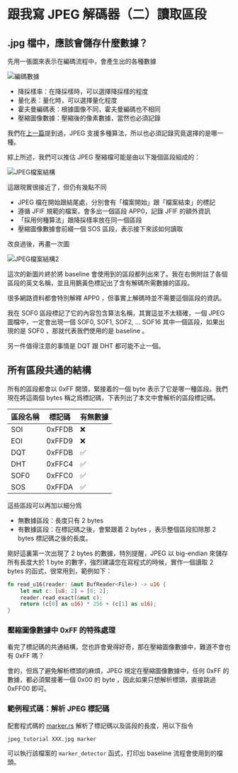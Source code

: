 # 跟我寫 JPEG 解碼器（二）讀取區段

## .jpg 檔中，應該會儲存什麼數據？

先用一張圖來表示在編碼流程中，會產生出的各種數據

![編碼數據](https://raw.githubusercontent.com/MROS/jpeg_tutorial/master/doc/image/%E7%B7%A8%E7%A2%BC%E6%95%B8%E6%93%9A.jpg)

- 降採樣率：在降採樣時，可以選擇降採樣的程度
- 量化表：量化時，可以選擇量化程度
- 霍夫曼編碼表：根據圖像不同，霍夫曼編碼也不相同
- 壓縮圖像數據：壓縮後的像素數據，當然也必須記錄

我們在[上一篇](https://github.com/MROS/jpeg_tutorial/blob/master/doc/%E8%B7%9F%E6%88%91%E5%AF%ABjpeg%E8%A7%A3%E7%A2%BC%E5%99%A8%EF%BC%88%E4%B8%80%EF%BC%89%E6%A6%82%E8%BF%B0.md)提到過，JPEG 支援多種算法，所以也必須記錄究竟選擇的是哪一種。

綜上所述，我們可以推估 JPEG 壓縮檔可能是由以下幾個區段組成的：

![JPEG檔案結構](https://raw.githubusercontent.com/MROS/jpeg_tutorial/master/doc/image/JPEG%E6%AA%94%E6%A1%88%E7%B5%90%E6%A7%8B.jpg)

這跟現實很接近了，但仍有幾點不同

- JPEG 檔在開始跟結尾處，分別會有「檔案開始」跟「檔案結束」的標記
- 遵循 JFIF 規範的檔案，會多出一個區段 APP0，記錄 JFIF 的額外資訊
- 「採用何種算法」跟降採樣率放在同一個區段
- 壓縮圖像數據會前綴一個 SOS 區段，表示接下來該如何讀取

改良過後，再畫一次圖

![JPEG檔案結構2](https://raw.githubusercontent.com/MROS/jpeg_tutorial/master/doc/image/JPEG%E6%AA%94%E6%A1%88%E7%B5%90%E6%A7%8B2.jpg)

這次的新圖片終於將 baseline 會使用到的區段都列出來了。我在右側附註了各個區段的英文名稱，並且用鵝黃色標記出了含有解碼所需數據的區段。

很多網路資料都會特別解釋 APP0 ，但事實上解碼時並不需要這個區段的資訊。

我在 SOF0 區段標記了它的內容包含算法名稱，其實這並不太精確，一個 JPEG 圖檔中，一定會出現一個 SOF0, SOF1, SOF2, ... SOF16 其中一個區段，如果出現的是 SOF0 ，那就代表我們使用的是 baseline 。

另一件值得注意的事情是 DQT 跟 DHT 都可能不止一個。

## 所有區段共通的結構

所有的區段都會以 0xFF 開頭，緊接着的一個 byte 表示了它是哪一種區段。我們現在將這兩個 bytes 稱之爲標記碼，下表列出了本文中會解析的區段標記碼。

| 區段名稱 | 標記碼 |  有無數據 |
|----------|--------|-----------|
| SOI      | 0xFFDB | ❌         |
| EOI      | 0xFFD9 | ❌         |
| DQT      | 0xFFDB | ✅         |
| DHT      | 0xFFC4 | ✅         |
| SOF0     | 0xFFC0 | ✅         |
| SOS      | 0xFFDA | ✅         |

這些區段可以再加以細分爲

- 無數據區段：長度只有 2 bytes
- 有數據區段：在標記碼之後，會緊跟着 2 bytes ，表示整個區段扣除那 2 bytes 標記碼之後的長度。
  
剛好這裏第一次出現了 2 bytes 的數據，特別提醒，JPEG 以 big-endian 來儲存所有長度大於 1 byte 的數字，強烈建議您在寫程式的時候，實作一個讀取 2 bytes 的函式，很常用到，範例如下：

``` rust
fn read_u16(reader: &mut BufReader<File>) -> u16 {
    let mut c: [u8; 2] = [0; 2];
    reader.read_exact(&mut c);
    return (c[0] as u16) * 256 + (c[1] as u16);
}
```
### 壓縮圖像數據中 0xFF 的特殊處理
看完了標記碼的共通結構，您也許會覺得好奇，那在壓縮圖像數據中，難道不會也有 0xFF 嗎？

會的，但爲了避免解析標頭的麻煩，JPEG 規定在壓縮圖像數據中，任何 0xFF 的數據，都必須緊接著一個 0x00 的 byte ，因此如果只想解析標頭，直接跳過 0xFF00 即可。

### 範例程式碼：解析 JPEG 標記碼

配套程式碼的 [marker.rs](https://github.com/MROS/jpeg_tutorial/blob/master/src/marker.rs) 解析了標記碼以及區段的長度，用以下指令

```
jpeg_tutorial XXX.jpg marker
```

可以執行該檔案的 `marker_detector` 函式，打印出 baseline 流程會使用到的檔頭。